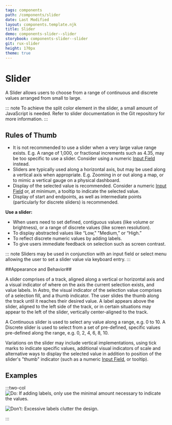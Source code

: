 ```yaml
---
tags: components
path: /components/slider
date: Last Modified
layout: components.template.njk
title: Slider
demo: components-slider--slider
storybook: components-slider--slider
git: rux-slider
height: 170px
theme: true
---
```


# Slider

A Slider allows users to choose from a range of continuous and discrete values arranged from small to large.

::: note
To achieve the split color element in the slider, a small amount of JavaScript is needed. Refer to slider documentation in the Git repository for more information.
:::

## Rules of Thumb

- It is not recommended to use a slider when a very large value range exists. E.g. A range of 1,000, or fractional increments such as 4.35, may be too specific to use a slider. Consider using a numeric [Input Field](/components/input-field) instead.
- Sliders are typically used along a horizontal axis, but may be used along a vertical axis when appropriate. E.g. Zooming in or out along a map, or to mimic a vertical gauge on a physical dashboard.
- Display of the selected value is recommended. Consider a numeric [Input Field](/components/input-field) or, at minimum, a tooltip to indicate the selected value.
- Display of start and endpoints, as well as intermediate points (particularly for discrete sliders) is recommended.

**Use a slider:**

- When users need to set defined, contiguous values (like volume or brightness), or a range of discrete values (like screen resolution).
- To display abstracted values like “Low," "Medium,” or “High.”
- To reflect discrete numeric values by adding labels.
- To give users immediate feedback on selection such as screen contrast.

::: note
Sliders may be used in conjunction with an input field or select menu allowing the user to set a slider value via keyboard entry.
:::

##Appearance and Behavior##

A slider comprises of a track, aligned along a vertical or horizontal axis and a visual indicator of where on the axis the current selection exists, and value labels. In Astro, the visual indicator of the selection value comprises of a selection fill, and a thumb indicator. The user slides the thumb along the track until it reaches their desired value. A label appears above the slider, aligned to the left side of the track, or in certain situations may appear to the left of the slider, vertically center-aligned to the track.

A Continuous slider is used to select any value along a range, e.g. 0 to 10. A Discrete slider is used to select from a set of pre-defined, specific values pre-defined along the range, e.g. 0, 2, 4, 6, 8, 10.

Variations on the slider may include vertical implementations, using tick marks to indicate specific values, additional visual indicators of scale and alternative ways to display the selected value in addition to position of the slider's "thumb" indicator (such as a numeric [Input Field](/components/input-field), or tooltip).

## Examples

:::two-col
![Do: If adding labels, only use the minimal amount necessary to indicate the values.](/img/components/slider-do-1.png "Do: If adding labels, only use the minimal amount necessary to indicate the values.")

![Don’t: Excessive labels clutter the design.](/img/components/slider-dont-1.png "Don’t: Excessive labels clutter the design.")

:::
